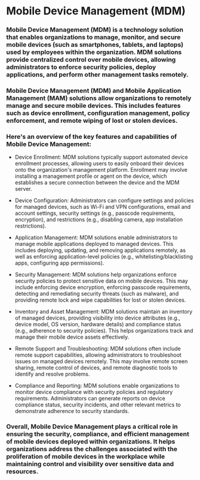 # Mobile Device Management (MDM)

### Mobile Device Management (MDM) is a technology solution that enables organizations to manage, monitor, and secure mobile devices (such as smartphones, tablets, and laptops) used by employees within the organization. MDM solutions provide centralized control over mobile devices, allowing administrators to enforce security policies, deploy applications, and perform other management tasks remotely.

### Mobile Device Management (MDM) and Mobile Application Management (MAM) solutions allow organizations to remotely manage and secure mobile devices. This includes features such as device enrollment, configuration management, policy enforcement, and remote wiping of lost or stolen devices.

### Here's an overview of the key features and capabilities of Mobile Device Management:

- Device Enrollment: MDM solutions typically support automated device enrollment processes, allowing users to easily onboard their devices onto the organization's management platform. Enrollment may involve installing a management profile or agent on the device, which establishes a secure connection between the device and the MDM server.

- Device Configuration: Administrators can configure settings and policies for managed devices, such as Wi-Fi and VPN configurations, email and account settings, security settings (e.g., passcode requirements, encryption), and restrictions (e.g., disabling camera, app installation restrictions).

- Application Management: MDM solutions enable administrators to manage mobile applications deployed to managed devices. This includes deploying, updating, and removing applications remotely, as well as enforcing application-level policies (e.g., whitelisting/blacklisting apps, configuring app permissions).

- Security Management: MDM solutions help organizations enforce security policies to protect sensitive data on mobile devices. This may include enforcing device encryption, enforcing passcode requirements, detecting and remediating security threats (such as malware), and providing remote lock and wipe capabilities for lost or stolen devices.

- Inventory and Asset Management: MDM solutions maintain an inventory of managed devices, providing visibility into device attributes (e.g., device model, OS version, hardware details) and compliance status (e.g., adherence to security policies). This helps organizations track and manage their mobile device assets effectively.

- Remote Support and Troubleshooting: MDM solutions often include remote support capabilities, allowing administrators to troubleshoot issues on managed devices remotely. This may involve remote screen sharing, remote control of devices, and remote diagnostic tools to identify and resolve problems.

- Compliance and Reporting: MDM solutions enable organizations to monitor device compliance with security policies and regulatory requirements. Administrators can generate reports on device compliance status, security incidents, and other relevant metrics to demonstrate adherence to security standards.

### Overall, Mobile Device Management plays a critical role in ensuring the security, compliance, and efficient management of mobile devices deployed within organizations. It helps organizations address the challenges associated with the proliferation of mobile devices in the workplace while maintaining control and visibility over sensitive data and resources.
